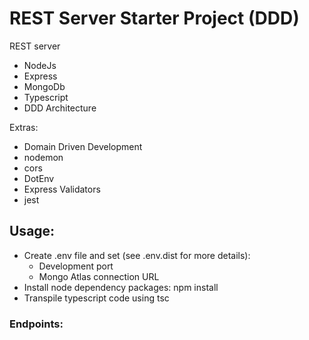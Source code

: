 # REST Server Starter Project (DDD)

REST server 
* NodeJs
* Express
* MongoDb
* Typescript
* DDD Architecture

Extras:
* Domain Driven Development
* nodemon
* cors
* DotEnv
* Express Validators
* jest

## Usage:

* Create .env file and set (see .env.dist for more details):
    * Development port
    * Mongo Atlas connection URL
* Install node dependency packages: npm install
* Transpile typescript code using tsc

### Endpoints:


